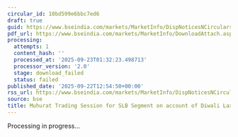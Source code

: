 ```yaml
---
circular_id: 10bd599e6bbc7ed6
draft: true
guid: https://www.bseindia.com/markets/MarketInfo/DispNoticesNCirculars.aspx?Noticeid={9DB23842-BD48-4D47-8BC1-C16DD8695C96}&noticeno=20250922-24&dt=09/22/2025&icount=24&totcount=58&flag=0
pdf_url: https://www.bseindia.com/markets/MarketInfo/DownloadAttach.aspx?id=20250922-24&attachedId=
processing:
  attempts: 1
  content_hash: ''
  processed_at: '2025-09-23T01:32:23.498713'
  processor_version: '2.0'
  stage: download_failed
  status: failed
published_date: '2025-09-22T12:54:50+00:00'
rss_url: https://www.bseindia.com/markets/MarketInfo/DispNoticesNCirculars.aspx?Noticeid={9DB23842-BD48-4D47-8BC1-C16DD8695C96}&noticeno=20250922-24&dt=09/22/2025&icount=24&totcount=58&flag=0
source: bse
title: Muhurat Trading Session for SLB Segment on account of Diwali Laxmi Pujan
---
```


Processing in progress...